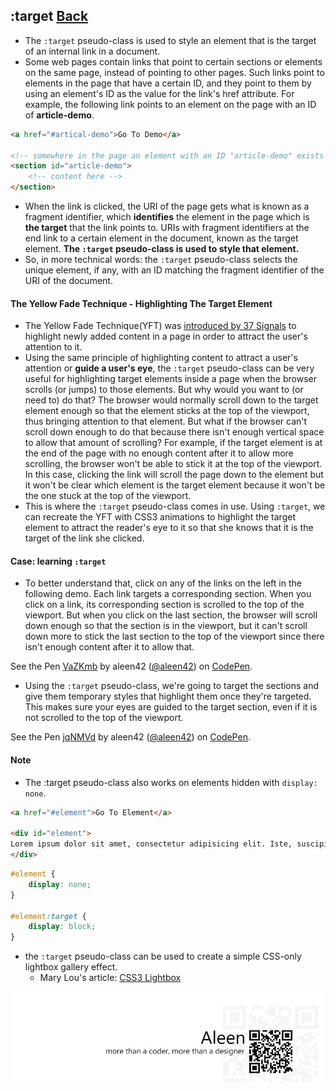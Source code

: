 ## :target [**Back**](./../pseudoClass.md)

- The `:target` pseudo-class is used to style an element that is the target of an internal link in a document.
- Some web pages contain links that point to certain sections or elements on the same page, instead of pointing to other pages. Such links point to elements in the page that have a certain ID, and they point to them by using an element's ID as the value for the link's href attribute. For example, the following link points to an element on the page with an ID of **article-demo**.

```html
<a href="#artical-demo">Go To Demo</a>

<!-- somewhere in the page an element with an ID "article-demo" exists -->
<section id="article-demo">
    <!-- content here -->
</section>
```

- When the link is clicked, the URI of the page gets what is known as a fragment identifier, which **identifies** the element in the page which is **the target** that the link points to. URIs with fragment identifiers at the end link to a certain element in the document, known as the target element. **The `:target` pseudo-class is used to style that element.**
- So, in more technical words: the `:target` pseudo-class selects the unique element, if any, with an ID matching the fragment identifier of the URI of the document.

#### The Yellow Fade Technique - Highlighting The Target Element

- The Yellow Fade Technique(YFT) was [introduced by 37 Signals](http://signalvnoise.com/archives/000558.php) to highlight newly added content in a page in order to attract the user's attention to it.
- Using the same principle of highlighting content to attract a user's attention or **guide a user's eye**, the `:target` pseudo-class can be very useful for highlighting target elements inside a page when the browser scrolls (or jumps) to those elements. But why would you want to (or need to) do that? The browser would normally scroll down to the target element enough so that the element sticks at the top of the viewport, thus bringing attention to that element. But what if the browser can't scroll down enough to do that because there isn't enough vertical space to allow that amount of scrolling? For example, if the target element is at the end of the page with no enough content after it to allow more scrolling, the browser won't be able to stick it at the top of the viewport. In this case, clicking the link will scroll the page down to the element but it won't be clear which element is the target element because it won't be the one stuck at the top of the viewport.
- This is where the `:target` pseudo-class comes in use. Using `:target`, we can recreate the YFT with CSS3 animations to highlight the target element to attract the reader's eye to it so that she knows that it is the target of the link she clicked.

#### Case: learning `:target`

- To better understand that, click on any of the links on the left in the following demo. Each link targets a corresponding section. When you click on a link, its corresponding section is scrolled to the top of the viewport. But when you click on the last section, the browser will scroll down enough so that the section is in the viewport, but it can't scroll down more to stick the last section to the top of the viewport since there isn't enough content after it to allow that.

<p data-height="266" data-theme-id="21735" data-slug-hash="VaZKmb" data-default-tab="result" data-user="aleen42" class='codepen'>See the Pen <a href='http://codepen.io/aleen42/pen/VaZKmb/'>VaZKmb</a> by aleen42 (<a href='http://codepen.io/aleen42'>@aleen42</a>) on <a href='http://codepen.io'>CodePen</a>.</p>
<script async src="//assets.codepen.io/assets/embed/ei.js"></script>

- Using the `:target` pseudo-class, we're going to target the sections and give them temporary styles that highlight them once they're targeted. This makes sure your eyes are guided to the target section, even if it is not scrolled to the top of the viewport.

<p data-height="266" data-theme-id="21735" data-slug-hash="jqNMVd" data-default-tab="result" data-user="aleen42" class='codepen'>See the Pen <a href='http://codepen.io/aleen42/pen/jqNMVd/'>jqNMVd</a> by aleen42 (<a href='http://codepen.io/aleen42'>@aleen42</a>) on <a href='http://codepen.io'>CodePen</a>.</p>
<script async src="//assets.codepen.io/assets/embed/ei.js"></script>

#### Note

- The :target pseudo-class also works on elements hidden with `display: none`.

```html
<a href="#element">Go To Element</a>

<div id="element">
Lorem ipsum dolor sit amet, consectetur adipisicing elit. Iste, suscipit, at autem animi praesentium perspiciatis quis mollitia eius minima quae quaerat delectus nostrum dolore. Quia voluptate perferendis in modi a.
</div>
```

```css
#element {
    display: none;
}

#element:target {
    display: block;
}
```

-  the `:target` pseudo-class can be used to create a simple CSS-only lightbox gallery effect.
    - Mary Lou's article: [CSS3 Lightbox](http://tympanus.net/codrops/2011/12/26/css3-lightbox/)

<a href="http://aleen42.github.io/" target="_blank" ><img src="./../../../pic/tail.gif"></a>